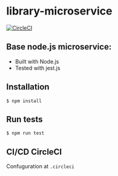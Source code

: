 # library-microservice

[![CircleCI](https://circleci.com/gh/agarsanchez/library-microservice/tree/master.svg?style=svg)](https://circleci.com/gh/agarsanchez/library-microservice/tree/master)

## Base node.js microservice:
* Built with Node.js
* Tested with jest.js

## Installation

```$ npm install```

## Run tests

```$ npm run test```

## CI/CD CircleCI

Confuguration at ```.circleci```